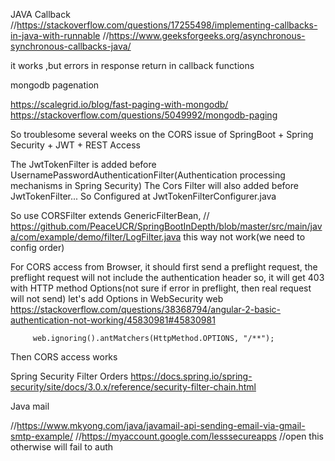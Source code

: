 JAVA Callback
//https://stackoverflow.com/questions/17255498/implementing-callbacks-in-java-with-runnable
//https://www.geeksforgeeks.org/asynchronous-synchronous-callbacks-java/

it works ,but errors in response return in callback functions

mongodb pagenation

https://scalegrid.io/blog/fast-paging-with-mongodb/
https://stackoverflow.com/questions/5049992/mongodb-paging


So troublesome several weeks on the CORS issue of SpringBoot + Spring Security + JWT + REST Access

The JwtTokenFilter is added before UsernamePasswordAuthenticationFilter(Authentication processing mechanisms in Spring Security)
The Cors Filter will also added before JwtTokenFilter...
So Configured at JwtTokenFilterConfigurer.java

So use CORSFilter extends GenericFilterBean,
// https://github.com/PeaceUCR/SpringBootInDepth/blob/master/src/main/java/com/example/demo/filter/LogFilter.java  this way not work(we need to config order)

For CORS access from Browser, it should first send a preflight request, the preflight request will not include the authentication header
so, it will get 403 with HTTP method Options(not sure if error in preflight, then real request will not send)
let's add Options in WebSecurity web 
https://stackoverflow.com/questions/38368794/angular-2-basic-authentication-not-working/45830981#45830981 

         web.ignoring().antMatchers(HttpMethod.OPTIONS, "/**");

Then CORS access works

Spring Security Filter Orders 
https://docs.spring.io/spring-security/site/docs/3.0.x/reference/security-filter-chain.html


Java mail

//https://www.mkyong.com/java/javamail-api-sending-email-via-gmail-smtp-example/
//https://myaccount.google.com/lesssecureapps
//open this otherwise will fail to auth